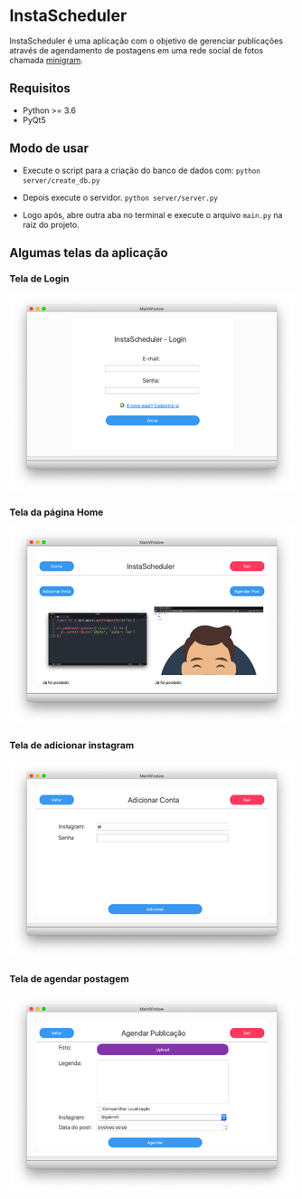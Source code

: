 # InstaScheduler

InstaScheduler é uma aplicação com o objetivo de gerenciar publicações através de agendamento de postagens em uma rede social de fotos chamada [minigram](https://github.com/lucasbezerra26/minigram).

## Requisitos

- Python >= 3.6
- PyQt5

## Modo de usar

- Execute o script para a criação do banco de dados com: ```python server/create_db.py```

- Depois execute o servidor. ```python server/server.py```

- Logo após, abre outra aba no terminal e execute o arquivo ```main.py``` na raiz do projeto.

## Algumas telas da aplicação

### Tela de Login

![Tela de Login](https://github.com/gabrielloliveira/instascheduler/blob/master/screens/static/img/tela-1.png)

### Tela da página Home

![Tela Home](https://github.com/gabrielloliveira/instascheduler/blob/master/screens/static/img/tela-2.png)

### Tela de adicionar instagram

![Tela de adicionar instagram](https://github.com/gabrielloliveira/instascheduler/blob/master/screens/static/img/tela-3.png)

### Tela de agendar postagem

![Tela de agendar postagem](https://github.com/gabrielloliveira/instascheduler/blob/master/screens/static/img/tela-4.png)

